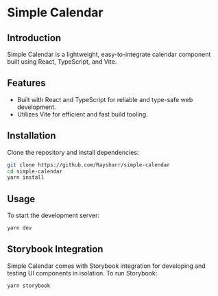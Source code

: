 # Simple Calendar

## Introduction

Simple Calendar is a lightweight, easy-to-integrate calendar component built
using React, TypeScript, and Vite.

## Features

- Built with React and TypeScript for reliable and type-safe web development.
- Utilizes Vite for efficient and fast build tooling.

## Installation

Clone the repository and install dependencies:

```bash
git clone https://github.com/Raysharr/simple-calendar
cd simple-calendar
yarn install
```

## Usage

To start the development server:

```bash
yarn dev
```

## Storybook Integration

Simple Calendar comes with Storybook integration for developing and testing UI
components in isolation. To run Storybook:

```bash
yarn storybook
```
